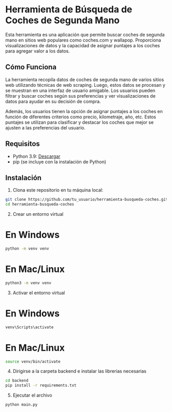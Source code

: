



# Herramienta de Búsqueda de Coches de Segunda Mano

Esta herramienta es una aplicación que permite buscar coches de segunda mano en sitios web populares como coches.com y wallapop. Proporciona visualizaciones de datos y la capacidad de asignar puntajes a los coches para agregar valor a los datos.

## Cómo Funciona

La herramienta recopila datos de coches de segunda mano de varios sitios web utilizando técnicas de web scraping. Luego, estos datos se procesan y se muestran en una interfaz de usuario amigable. Los usuarios pueden filtrar y buscar coches según sus preferencias y ver visualizaciones de datos para ayudar en su decisión de compra.

Además, los usuarios tienen la opción de asignar puntajes a los coches en función de diferentes criterios como precio, kilometraje, año, etc. Estos puntajes se utilizan para clasificar y destacar los coches que mejor se ajusten a las preferencias del usuario.

## Requisitos

- Python 3.9: [Descargar](https://www.python.org/downloads/)
- pip (se incluye con la instalación de Python)

## Instalación

1. Clona este repositorio en tu máquina local:

```bash
git clone https://github.com/tu_usuario/herramienta-busqueda-coches.git
cd herramienta-busqueda-coches
```

2. Crear un entorno virtual

# En Windows
```bash
python -m venv venv
```

# En Mac/Linux
```bash
python3 -m venv venv
```
3. Activar el entorno virtual

# En Windows
```bash
venv\Scripts\activate
```

# En Mac/Linux
```bash
source venv/bin/activate
```
4. Dirigirse a la carpeta backend e instalar las librerias necesarias
```bash
cd backend
pip install -r requirements.txt
```

5. Ejecutar el archivo
```bash
python main.py
```




